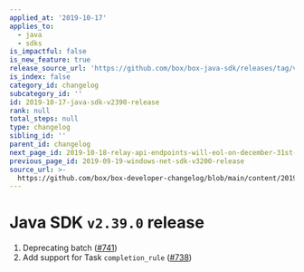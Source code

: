 ```yaml
---
applied_at: '2019-10-17'
applies_to:
  - java
  - sdks
is_impactful: false
is_new_feature: true
release_source_url: 'https://github.com/box/box-java-sdk/releases/tag/v2.39.0'
is_index: false
category_id: changelog
subcategory_id: ''
id: 2019-10-17-java-sdk-v2390-release
rank: null
total_steps: null
type: changelog
sibling_id: ''
parent_id: changelog
next_page_id: 2019-10-18-relay-api-endpoints-will-eol-on-december-31st-2019
previous_page_id: 2019-09-19-windows-net-sdk-v3200-release
source_url: >-
  https://github.com/box/box-developer-changelog/blob/main/content/2019/10-17-java-sdk-v2390-release.md
---
```

# Java SDK `v2.39.0` release

1. Deprecating batch ([#741](https://github.com/box/box-java-sdk/pull/741))
2. Add support for Task `completion_rule` ([#738](https://github.com/box/box-java-sdk/pull/738))